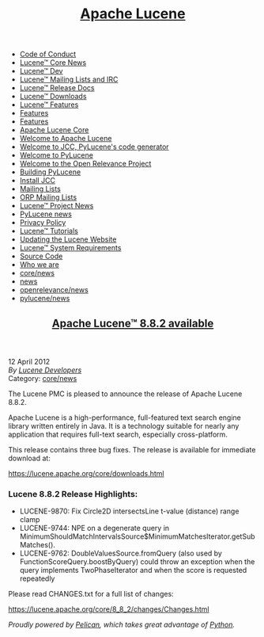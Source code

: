 <!DOCTYPE html>
<html lang="en">
<head>
          <title>Apache Lucene - Apache Lucene™ 8.8.2 available</title>
        <meta charset="utf-8" />
        <meta name="generator" content="Pelican" />
        <link href="/feeds/all.atom.xml" type="application/atom+xml" rel="alternate" title="Apache Lucene Full Atom Feed" />
        <link href="/feeds/core/news.atom.xml" type="application/atom+xml" rel="alternate" title="Apache Lucene Categories Atom Feed" />





</head>

<body id="index" class="home">
        <header id="banner" class="body">
                <h1><a href="/">Apache Lucene</a></h1>
        </header><!-- /#banner -->
        <nav id="menu"><ul>
            <li><a href="/code-of-conduct.html">Code of Conduct</a></li>
            <li><a href="/core/corenews.html">Lucene™ Core News</a></li>
            <li><a href="/core/developer.html">Lucene™ Dev</a></li>
            <li><a href="/core/discussion.html">Lucene™ Mailing Lists and IRC</a></li>
            <li><a href="/core/documentation.html">Lucene™ Release Docs</a></li>
            <li><a href="/core/downloads.html">Lucene™ Downloads</a></li>
            <li><a href="/core/features.html">Lucene™ Features</a></li>
            <li><a href="/pylucene/features.html">Features</a></li>
            <li><a href="/pylucene/jcc/features.html">Features</a></li>
            <li><a href="/core/index.html">Apache Lucene Core</a></li>
            <li><a href="/index.html">Welcome to Apache Lucene</a></li>
            <li><a href="/pylucene/jcc/index.html">Welcome to JCC, PyLucene's code generator</a></li>
            <li><a href="/pylucene/index.html">Welcome to PyLucene</a></li>
            <li><a href="/openrelevance/index.html">Welcome to the Open Relevance Project</a></li>
            <li><a href="/pylucene/install.html">Building PyLucene</a></li>
            <li><a href="/pylucene/jcc/install.html">Install JCC</a></li>
            <li><a href="/pylucene/mailing-lists.html">Mailing Lists</a></li>
            <li><a href="/openrelevance/mailing-lists.html">ORP Mailing Lists</a></li>
            <li><a href="/news.html">Lucene™ Project News</a></li>
            <li><a href="/pylucene/news.html">PyLucene news</a></li>
            <li><a href="/privacy.html">Privacy Policy</a></li>
            <li><a href="/core/quickstart.html">Lucene™ Tutorials</a></li>
            <li><a href="/site-instructions.html">Updating the Lucene Website</a></li>
            <li><a href="/core/systemreqs.html">Lucene™ System Requirements</a></li>
            <li><a href="/pylucene/version_control.html">Source Code</a></li>
            <li><a href="/whoweare.html">Who we are</a></li>
            <li class="active"><a href="/category/core/news.html">core/news</a></li>
            <li><a href="/category/news.html">news</a></li>
            <li><a href="/category/openrelevance/news.html">openrelevance/news</a></li>
            <li><a href="/category/pylucene/news.html">pylucene/news</a></li>
        </ul></nav><!-- /#menu -->
<section id="content" class="body">
  <header>
    <h2 class="entry-title">
      <a href="/https://cwiki.apache.org/confluence/display/LUCENE/ReleaseNote882" rel="bookmark"
         title="Permalink to Apache Lucene™ 8.8.2 available">Apache Lucene™ 8.8.2 available</a></h2>
 
  </header>
  <footer class="post-info">
    <time class="published" datetime="2012-04-12T00:00:00+00:00">
      12 April 2012
    </time>
    <address class="vcard author">
      By           <a class="url fn" href="/author/lucene-developers.html">Lucene Developers</a>
    </address>
    <div class="category">
        Category: <a href="/category/core/news.html">core/news</a>
    </div>
  </footer><!-- /.post-info -->
  <div class="entry-content">
    <p>The Lucene PMC is pleased to announce the release of Apache Lucene 8.8.2.</p>
<p>Apache Lucene is a high-performance, full-featured text search engine library written entirely in Java. It is a technology suitable for nearly any application that requires full-text search, especially cross-platform.</p>
<p>This release contains three bug fixes. The release is available for immediate download at:</p>
<p><a href="https://lucene.apache.org/core/downloads.html">https://lucene.apache.org/core/downloads.html</a></p>
<h3 id="lucene-882-release-highlights">Lucene 8.8.2 Release Highlights:</h3>
<ul>
<li>LUCENE-9870: Fix Circle2D intersectsLine t-value (distance) range clamp</li>
<li>LUCENE-9744: NPE on a degenerate query in MinimumShouldMatchIntervalsSource$MinimumMatchesIterator.getSubMatches().</li>
<li>LUCENE-9762: DoubleValuesSource.fromQuery (also used by FunctionScoreQuery.boostByQuery) could throw an exception when the query implements TwoPhaseIterator and when the score is requested repeatedly</li>
</ul>
<p>Please read CHANGES.txt for a full list of changes:</p>
<p><a href="https://lucene.apache.org/core/8_8_2/changes/Changes.html">https://lucene.apache.org/core/8_8_2/changes/Changes.html</a></p>
  </div><!-- /.entry-content -->
</section>
        <footer id="contentinfo" class="body">
                <address id="about" class="vcard body">
                Proudly powered by <a href="https://getpelican.com/">Pelican</a>,
                which takes great advantage of <a href="https://www.python.org/">Python</a>.
                </address><!-- /#about -->
        </footer><!-- /#contentinfo -->
</body>
</html>
